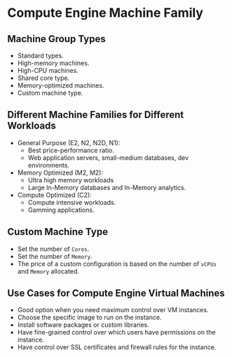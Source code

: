 # Compute Engine Machine Family

## Machine Group Types

- Standard types.
- High-memory machines.
- High-CPU machines.
- Shared core type.
- Memory-optimized machines.
- Custom machine type.

## Different Machine Families for Different Workloads

- General Purpose (E2, N2, N2D, N1):
    - Best price-performance ratio.
    - Web application servers, small-medium databases, dev environments.
- Memory Optimized (M2, M2):
    - Ultra high memory workloads
    - Large In-Memory databases and In-Memory analytics.
- Compute Optimized (C2):
    - Compute intensive workloads.
    - Gamming applications.

## Custom Machine Type

- Set the number of `Cores`.
- Set the number of `Memory`.
- The price of a custom configuration is based on the number of `vCPUs` and `Memory` allocated.

## Use Cases for Compute Engine Virtual Machines

- Good option when you need maximum control over VM instances.
- Choose the specific image to run on the instance.
- Install software packages or custom libraries.
- Have fine-grained control over which users have permissions on the instance.
- Have control over SSL certificates and firewall rules for the instance.
